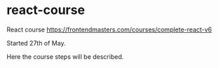 # react-course
React course https://frontendmasters.com/courses/complete-react-v6

Started 27th of May.

Here the course steps will be described.
